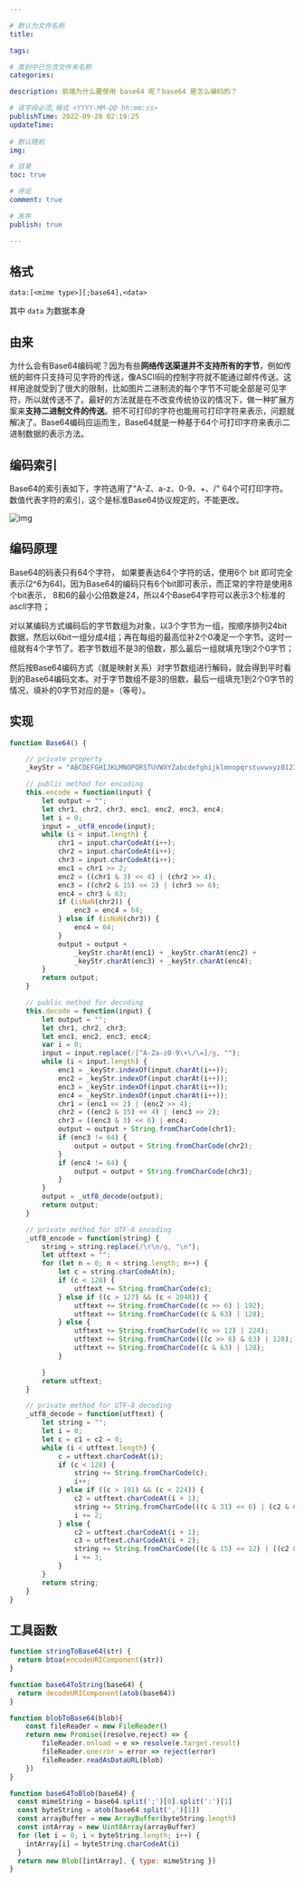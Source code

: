 ```yaml
---

# 默认为文件名称
title: 

tags:

# 类别中已包含文件夹名称
categories:

description: 前端为什么要使用 base64 呢？base64 是怎么编码的？

# 该字段必须,格式 <YYYY-MM-DD hh:mm:ss>
publishTime: 2022-09-28 02:19:25
updateTime:
 
# 默认随机
img: 

# 目录
toc: true

# 评论
comment: true

# 发布
publish: true

---
```


## 格式

```
data:[<mime type>][;base64],<data>
```

其中 `data` 为数据本身

## 由来

为什么会有Base64编码呢？因为有些**网络传送渠道并不支持所有的字节**，例如传统的邮件只支持可见字符的传送，像ASCII码的控制字符就不能通过邮件传送。这样用途就受到了很大的限制，比如图片二进制流的每个字节不可能全部是可见字符，所以就传送不了。最好的方法就是在不改变传统协议的情况下，做一种扩展方案来**支持二进制文件的传送**。把不可打印的字符也能用可打印字符来表示，问题就解决了。Base64编码应运而生，Base64就是一种基于64个可打印字符来表示二进制数据的表示方法。

## 编码索引

Base64的索引表如下，字符选用了"A-Z、a-z、0-9、+、/" 64个可打印字符。数值代表字符的索引，这个是标准Base64协议规定的，不能更改。

![img](./imgs/34481231766189A1A47AD272D4C6EA85.webp)



## 编码原理

Base64的码表只有64个字符， 如果要表达64个字符的话，使用6个 bit 即可完全表示(2^6为64)。因为Base64的编码只有6个bit即可表示，而正常的字符是使用8个bit表示， 8和6的最小公倍数是24，所以4个Base64字符可以表示3个标准的ascll字符；

对以某编码方式编码后的字节数组为对象，以3个字节为一组，按顺序排列24bit数据，然后以6bit一组分成4组；再在每组的最高位补2个0凑足一个字节。这时一组就有4个字节了。若字节数组不是3的倍数，那么最后一组就填充1到2个0字节；

然后按Base64编码方式（就是映射关系）对字节数组进行解码，就会得到平时看到的Base64编码文本。对于字节数组不是3的倍数，最后一组填充1到2个0字节的情况，填补的0字节对应的是=（等号）。



## 实现

```js
function Base64() {

    // private property  
    _keyStr = "ABCDEFGHIJKLMNOPQRSTUVWXYZabcdefghijklmnopqrstuvwxyz0123456789+/=";

    // public method for encoding  
    this.encode = function(input) {
        let output = "";
        let chr1, chr2, chr3, enc1, enc2, enc3, enc4;
        let i = 0;
        input = _utf8_encode(input);
        while (i < input.length) {
            chr1 = input.charCodeAt(i++);
            chr2 = input.charCodeAt(i++);
            chr3 = input.charCodeAt(i++);
            enc1 = chr1 >> 2;
            enc2 = ((chr1 & 3) << 4) | (chr2 >> 4);
            enc3 = ((chr2 & 15) << 2) | (chr3 >> 6);
            enc4 = chr3 & 63;
            if (isNaN(chr2)) {
                enc3 = enc4 = 64;
            } else if (isNaN(chr3)) {
                enc4 = 64;
            }
            output = output +
                _keyStr.charAt(enc1) + _keyStr.charAt(enc2) +
                _keyStr.charAt(enc3) + _keyStr.charAt(enc4);
        }
        return output;
    }

    // public method for decoding  
    this.decode = function(input) {
        let output = "";
        let chr1, chr2, chr3;
        let enc1, enc2, enc3, enc4;
        var i = 0;
        input = input.replace(/[^A-Za-z0-9\+\/\=]/g, "");
        while (i < input.length) {
            enc1 = _keyStr.indexOf(input.charAt(i++));
            enc2 = _keyStr.indexOf(input.charAt(i++));
            enc3 = _keyStr.indexOf(input.charAt(i++));
            enc4 = _keyStr.indexOf(input.charAt(i++));
            chr1 = (enc1 << 2) | (enc2 >> 4);
            chr2 = ((enc2 & 15) << 4) | (enc3 >> 2);
            chr3 = ((enc3 & 3) << 6) | enc4;
            output = output + String.fromCharCode(chr1);
            if (enc3 != 64) {
                output = output + String.fromCharCode(chr2);
            }
            if (enc4 != 64) {
                output = output + String.fromCharCode(chr3);
            }
        }
        output = _utf8_decode(output);
        return output;
    }

    // private method for UTF-8 encoding  
    _utf8_encode = function(string) {
        string = string.replace(/\r\n/g, "\n");
        let utftext = "";
        for (let n = 0; n < string.length; n++) {
            let c = string.charCodeAt(n);
            if (c < 128) {
                utftext += String.fromCharCode(c);
            } else if ((c > 127) && (c < 2048)) {
                utftext += String.fromCharCode((c >> 6) | 192);
                utftext += String.fromCharCode((c & 63) | 128);
            } else {
                utftext += String.fromCharCode((c >> 12) | 224);
                utftext += String.fromCharCode(((c >> 6) & 63) | 128);
                utftext += String.fromCharCode((c & 63) | 128);
            }

        }
        return utftext;
    }

    // private method for UTF-8 decoding  
    _utf8_decode = function(utftext) {
        let string = "";
        let i = 0;
        let c = c1 = c2 = 0;
        while (i < utftext.length) {
            c = utftext.charCodeAt(i);
            if (c < 128) {
                string += String.fromCharCode(c);
                i++;
            } else if ((c > 191) && (c < 224)) {
                c2 = utftext.charCodeAt(i + 1);
                string += String.fromCharCode(((c & 31) << 6) | (c2 & 63));
                i += 2;
            } else {
                c2 = utftext.charCodeAt(i + 1);
                c3 = utftext.charCodeAt(i + 2);
                string += String.fromCharCode(((c & 15) << 12) | ((c2 & 63) << 6) | (c3 & 63));
                i += 3;
            }
        }
        return string;
    }
}
```

## 工具函数

```js
function stringToBase64(str) {
  return btoa(encodeURIComponent(str))
}

function base64ToString(base64) {
  return decodeURIComponent(atob(base64))
}

function blobToBase64(blob){
	const fileReader = new FileReader()
	return new Promise((resolve,reject) => {
		fileReader.onload = e => resolve(e.target.result)
		fileReader.onerror = error => reject(error)
		fileReader.readAsDataURL(blob)
    })
}

function base64ToBlob(base64) {
  const mimeString = base64.split(';')[0].split(':')[1]
  const byteString = atob(base64.split(',')[1])
  const arrayBuffer = new ArrayBuffer(byteString.length)
  const intArray = new Uint8Array(arrayBuffer)
  for (let i = 0; i < byteString.length; i++) {
    intArray[i] = byteString.charCodeAt(i)
  }
  return new Blob([intArray], { type: mimeString })
}
```













